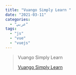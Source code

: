 ```yaml
---
title: "Vuango Simply Learn "
date: "2021-03-11"
categories:
  - "عربي"
tags:
  - "js"
  - "vue"
  - "vuejs"
---
```


> Vuango Simply Learn
>
> [Vuango Simply Learn ](https://www.youtube.com/c/VuangoSimplyLearning/playlists)
